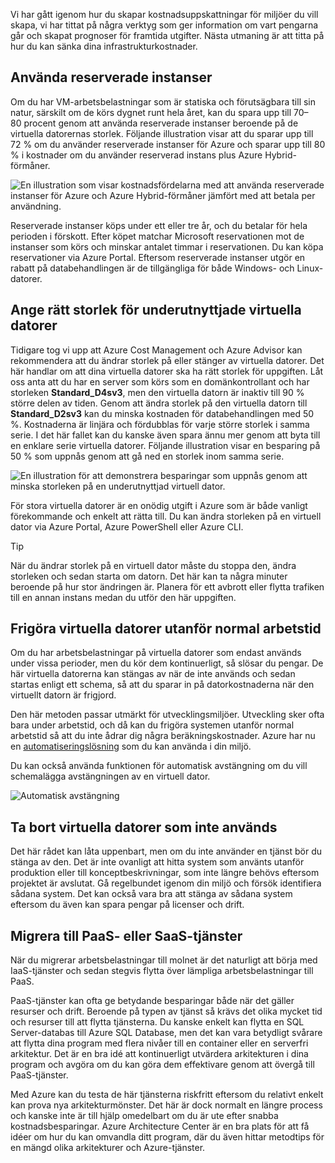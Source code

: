 Vi har gått igenom hur du skapar kostnadsuppskattningar för miljöer du vill skapa, vi har tittat på några verktyg som ger information om vart pengarna går och skapat prognoser för framtida utgifter. Nästa utmaning är att titta på hur du kan sänka dina infrastrukturkostnader.

## <a name="use-reserved-instances"></a>Använda reserverade instanser

Om du har VM-arbetsbelastningar som är statiska och förutsägbara till sin natur, särskilt om de körs dygnet runt hela året, kan du spara upp till 70–80 procent genom att använda reserverade instanser beroende på de virtuella datorernas storlek. Följande illustration visar att du sparar upp till 72 % om du använder reserverade instanser för Azure och sparar upp till 80 % i kostnader om du använder reserverad instans plus Azure Hybrid-förmåner.

![En illustration som visar kostnadsfördelarna med att använda reserverade instanser för Azure och Azure Hybrid-förmåner jämfört med att betala per användning.](../media-drafts/4-savings-coins.png)

Reserverade instanser köps under ett eller tre år, och du betalar för hela perioden i förskott. Efter köpet matchar Microsoft reservationen mot de instanser som körs och minskar antalet timmar i reservationen. Du kan köpa reservationer via Azure Portal. Eftersom reserverade instanser utgör en rabatt på databehandlingen är de tillgängliga för både Windows- och Linux-datorer.

## <a name="right-size-underutilized-virtual-machines"></a>Ange rätt storlek för underutnyttjade virtuella datorer

Tidigare tog vi upp att Azure Cost Management och Azure Advisor kan rekommendera att du ändrar storlek på eller stänger av virtuella datorer. Det här handlar om att dina virtuella datorer ska ha rätt storlek för uppgiften. Låt oss anta att du har en server som körs som en domänkontrollant och har storleken **Standard_D4sv3**, men den virtuella datorn är inaktiv till 90 % större delen av tiden. Genom att ändra storlek på den virtuella datorn till **Standard_D2sv3** kan du minska kostnaden för databehandlingen med 50 %. Kostnaderna är linjära och fördubblas för varje större storlek i samma serie. I det här fallet kan du kanske även spara ännu mer genom att byta till en enklare serie virtuella datorer. Följande illustration visar en besparing på 50 % som uppnås genom att gå ned en storlek inom samma serie.

![En illustration för att demonstrera besparingar som uppnås genom att minska storleken på en underutnyttjad virtuell dator.](../media-drafts/4-vm-resize.png)

För stora virtuella datorer är en onödig utgift i Azure som är både vanligt förekommande och enkelt att rätta till. Du kan ändra storleken på en virtuell dator via Azure Portal, Azure PowerShell eller Azure CLI.

> [!TIP]
> När du ändrar storlek på en virtuell dator måste du stoppa den, ändra storleken och sedan starta om datorn. Det här kan ta några minuter beroende på hur stor ändringen är. Planera för ett avbrott eller flytta trafiken till en annan instans medan du utför den här uppgiften.

## <a name="deallocate-virtual-machines-in-off-hours"></a>Frigöra virtuella datorer utanför normal arbetstid

Om du har arbetsbelastningar på virtuella datorer som endast används under vissa perioder, men du kör dem kontinuerligt, så slösar du pengar. De här virtuella datorerna kan stängas av när de inte används och sedan startas enligt ett schema, så att du sparar in på datorkostnaderna när den virtuellt datorn är frigjord.

Den här metoden passar utmärkt för utvecklingsmiljöer. Utveckling sker ofta bara under arbetstid, och då kan du frigöra systemen utanför normal arbetstid så att du inte ådrar dig några beräkningskostnader. Azure har nu en [automatiseringslösning](https://docs.microsoft.com/azure/automation/automation-solution-vm-management) som du kan använda i din miljö.

Du kan också använda funktionen för automatisk avstängning om du vill schemalägga avstängningen av en virtuell dator.

![Automatisk avstängning](../media-drafts/4-vm-auto-shutdown.png)

## <a name="delete-unused-virtual-machines"></a>Ta bort virtuella datorer som inte används 

 Det här rådet kan låta uppenbart, men om du inte använder en tjänst bör du stänga av den. Det är inte ovanligt att hitta system som använts utanför produktion eller till konceptbeskrivningar, som inte längre behövs eftersom projektet är avslutat. Gå regelbundet igenom din miljö och försök identifiera sådana system. Det kan också vara bra att stänga av sådana system eftersom du även kan spara pengar på licenser och drift.

## <a name="migrate-to-paas-or-saas-services"></a>Migrera till PaaS- eller SaaS-tjänster 

När du migrerar arbetsbelastningar till molnet är det naturligt att börja med IaaS-tjänster och sedan stegvis flytta över lämpliga arbetsbelastningar till PaaS.

PaaS-tjänster kan ofta ge betydande besparingar både när det gäller resurser och drift. Beroende på typen av tjänst så krävs det olika mycket tid och resurser till att flytta tjänsterna. Du kanske enkelt kan flytta en SQL Server-databas till Azure SQL Database, men det kan vara betydligt svårare att flytta dina program med flera nivåer till en container eller en serverfri arkitektur. Det är en bra idé att kontinuerligt utvärdera arkitekturen i dina program och avgöra om du kan göra dem effektivare genom att övergå till PaaS-tjänster.  

Med Azure kan du testa de här tjänsterna riskfritt eftersom du relativt enkelt kan prova nya arkitekturmönster. Det här är dock normalt en längre process och kanske inte är till hjälp omedelbart om du är ute efter snabba kostnadsbesparingar. Azure Architecture Center är en bra plats för att få idéer om hur du kan omvandla ditt program, där du även hittar metodtips för en mängd olika arkitekturer och Azure-tjänster. 